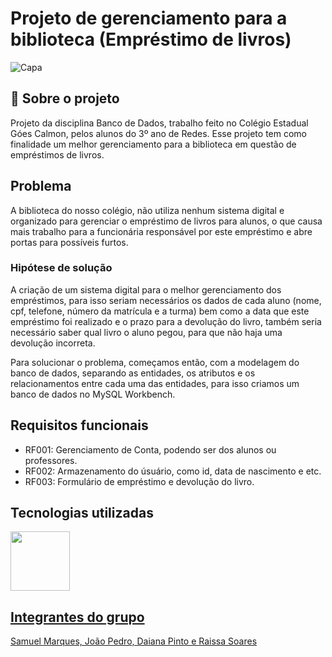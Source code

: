 # Projeto de gerenciamento para a biblioteca (Empréstimo de livros)

![Capa](https://user-images.githubusercontent.com/120694081/236442845-4d4ce7c2-628f-4886-83e8-44ee4edf3e39.jpg)

## 📁 Sobre o projeto
Projeto da disciplina Banco de Dados, trabalho feito no Colégio Estadual Góes Calmon, pelos alunos do 3º ano de Redes. Esse projeto tem como finalidade um melhor gerenciamento para a biblioteca em questão de empréstimos de livros. 

## Problema
A biblioteca do nosso colégio, não utiliza nenhum sistema digital e organizado para gerenciar o empréstimo de livros para alunos, o que causa mais trabalho para a funcionária responsável por este empréstimo e abre portas para possíveis furtos.

### Hipótese de solução
A criação de um sistema digital para o melhor gerenciamento dos empréstimos, para isso seriam necessários os dados de cada aluno (nome, cpf, telefone, número da matrícula e a turma) bem como a data que este empréstimo foi realizado e o prazo para a devolução do livro, também seria necessário saber qual livro o aluno pegou, para que não haja uma devolução incorreta.

Para solucionar o problema, começamos então, com a modelagem do banco de dados, separando as entidades, os atributos e os relacionamentos entre cada  uma das entidades, para isso criamos um banco de dados no MySQL Workbench.

## Requisitos funcionais
* RF001: Gerenciamento de Conta, podendo ser dos alunos ou professores.
* RF002: Armazenamento do úsuário, como id, data de nascimento e etc.
* RF003: Formulário de empréstimo e devolução do livro. 


## Tecnologias utilizadas
<a href="https://www.mysql.com/"> <img src="https://user-images.githubusercontent.com/120694081/236445973-4d39d538-10b5-4bfb-ad0e-f5cc48e85195.png" width="95">


## Integrantes do grupo
Samuel Marques, João Pedro, Daiana Pinto e Raissa Soares
